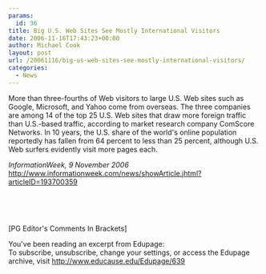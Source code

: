 ```yaml
---
params:
  id: 36
title: Big U.S. Web Sites See Mostly International Visitors
date: 2006-11-16T17:43:23+00:00
author: Michael Cook
layout: post
url: /20061116/big-us-web-sites-see-mostly-international-visitors/
categories:
  - News
---
```

<p align="left">
  <p align="left">
    More than three-fourths of Web visitors to large U.S. Web sites such as Google, Microsoft, and Yahoo come from overseas. The three companies are among 14 of the top 25 U.S. Web sites that draw more foreign traffic than U.S.-based traffic, according to market research company ComScore Networks. In 10 years, the U.S. share of the world's online population reportedly has fallen from 64 percent to less than 25 percent, although U.S. Web surfers evidently visit more pages each.
  </p>

  <p align="left">
    <em>InformationWeek, 9 November 2006</em><br /> <a href="http://www.informationweek.com/news/showArticle.jhtml?articleID=193700359" target="_blank">http://www.informationweek.com/news/showArticle.jhtml?articleID=193700359</a>
  </p>

  <p align="left">
    &nbsp;
  </p>

  <p align="left">
    &nbsp;
  </p>

  <p align="left">
    [PG Editor's Comments In Brackets]
  </p>

  <p align="left">
    <p align="left">
      You've been reading an excerpt from Edupage:<br /> To subscribe, unsubscribe, change your settings, or access the Edupage archive, visit <a href="http://www.educause.edu/Edupage/639" target="_blank">http://www.educause.edu/Edupage/639</a>
    </p>
